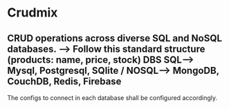 # Crudmix
CRUD operations across diverse SQL and NoSQL databases. --> Follow this standard structure (products: name, price, stock)
DBS  SQL--> Mysql, Postgresql, SQlite / NOSQL--> MongoDB, CouchDB, Redis, Firebase
------------------------------------------------------------------------------------------------------------------------
The configs to connect in each database shall be configured accordingly. 

